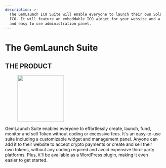 ```yaml
---
description: >-
  The GemLaunch ICO Suite will enable everyone to launch their own Solana Token
  ICO. It will feature an embeddable ICO widget for your website and a powerful
  and easy to use administration panel.
---
```


# The GemLaunch Suite

## THE PRODUCT <a href="#the-product" id="the-product"></a>

<figure><img src="https://arkenstone.gold/wp-content/uploads/2024/05/GemLaunch-Logo-150x150.png" alt="" height="150" width="150"><figcaption></figcaption></figure>

GemLaunch Suite enables everyone to effortlessly create, launch, fund, monitor and sell Token without coding or excessive fees. It´s an easy-to-use suite including a customizable widget and management panel. Anyone can add it to their website to accept crypto payments or create and sell their own tokens, without any coding required and avoid expensive third-party platforms. Plus, it’ll be available as a WordPress plugin, making it even easier to get started.

